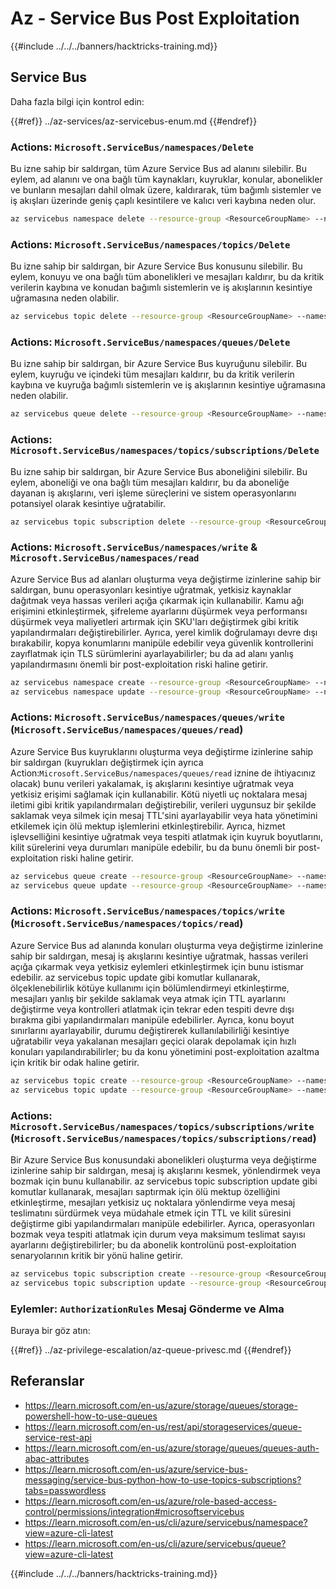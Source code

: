 # Az - Service Bus Post Exploitation

{{#include ../../../banners/hacktricks-training.md}}

## Service Bus

Daha fazla bilgi için kontrol edin:

{{#ref}}
../az-services/az-servicebus-enum.md
{{#endref}}

### Actions: `Microsoft.ServiceBus/namespaces/Delete`

Bu izne sahip bir saldırgan, tüm Azure Service Bus ad alanını silebilir. Bu eylem, ad alanını ve ona bağlı tüm kaynakları, kuyruklar, konular, abonelikler ve bunların mesajları dahil olmak üzere, kaldırarak, tüm bağımlı sistemler ve iş akışları üzerinde geniş çaplı kesintilere ve kalıcı veri kaybına neden olur.
```bash
az servicebus namespace delete --resource-group <ResourceGroupName> --name <NamespaceName>
```
### Actions: `Microsoft.ServiceBus/namespaces/topics/Delete`

Bu izne sahip bir saldırgan, bir Azure Service Bus konusunu silebilir. Bu eylem, konuyu ve ona bağlı tüm abonelikleri ve mesajları kaldırır, bu da kritik verilerin kaybına ve konudan bağımlı sistemlerin ve iş akışlarının kesintiye uğramasına neden olabilir.
```bash
az servicebus topic delete --resource-group <ResourceGroupName> --namespace-name <NamespaceName> --name <TopicName>
```
### Actions: `Microsoft.ServiceBus/namespaces/queues/Delete`

Bu izne sahip bir saldırgan, bir Azure Service Bus kuyruğunu silebilir. Bu eylem, kuyruğu ve içindeki tüm mesajları kaldırır, bu da kritik verilerin kaybına ve kuyruğa bağımlı sistemlerin ve iş akışlarının kesintiye uğramasına neden olabilir.
```bash
az servicebus queue delete --resource-group <ResourceGroupName> --namespace-name <NamespaceName> --name <QueueName>
```
### Actions: `Microsoft.ServiceBus/namespaces/topics/subscriptions/Delete`

Bu izne sahip bir saldırgan, bir Azure Service Bus aboneliğini silebilir. Bu eylem, aboneliği ve ona bağlı tüm mesajları kaldırır, bu da aboneliğe dayanan iş akışlarını, veri işleme süreçlerini ve sistem operasyonlarını potansiyel olarak kesintiye uğratabilir.
```bash
az servicebus topic subscription delete --resource-group <ResourceGroupName> --namespace-name <NamespaceName> --topic-name <TopicName> --name <SubscriptionName>
```
### Actions: `Microsoft.ServiceBus/namespaces/write` & `Microsoft.ServiceBus/namespaces/read`

Azure Service Bus ad alanları oluşturma veya değiştirme izinlerine sahip bir saldırgan, bunu operasyonları kesintiye uğratmak, yetkisiz kaynaklar dağıtmak veya hassas verileri açığa çıkarmak için kullanabilir. Kamu ağı erişimini etkinleştirmek, şifreleme ayarlarını düşürmek veya performansı düşürmek veya maliyetleri artırmak için SKU'ları değiştirmek gibi kritik yapılandırmaları değiştirebilirler. Ayrıca, yerel kimlik doğrulamayı devre dışı bırakabilir, kopya konumlarını manipüle edebilir veya güvenlik kontrollerini zayıflatmak için TLS sürümlerini ayarlayabilirler; bu da ad alanı yanlış yapılandırmasını önemli bir post-exploitation riski haline getirir.
```bash
az servicebus namespace create --resource-group <ResourceGroupName> --name <NamespaceName> --location <Location>
az servicebus namespace update --resource-group <ResourceGroupName> --name <NamespaceName> --tags <Key=Value>
```
### Actions: `Microsoft.ServiceBus/namespaces/queues/write` (`Microsoft.ServiceBus/namespaces/queues/read`)

Azure Service Bus kuyruklarını oluşturma veya değiştirme izinlerine sahip bir saldırgan (kuyrukları değiştirmek için ayrıca Action:`Microsoft.ServiceBus/namespaces/queues/read` iznine de ihtiyacınız olacak) bunu verileri yakalamak, iş akışlarını kesintiye uğratmak veya yetkisiz erişimi sağlamak için kullanabilir. Kötü niyetli uç noktalara mesaj iletimi gibi kritik yapılandırmaları değiştirebilir, verileri uygunsuz bir şekilde saklamak veya silmek için mesaj TTL'sini ayarlayabilir veya hata yönetimini etkilemek için ölü mektup işlemlerini etkinleştirebilir. Ayrıca, hizmet işlevselliğini kesintiye uğratmak veya tespiti atlatmak için kuyruk boyutlarını, kilit sürelerini veya durumları manipüle edebilir, bu da bunu önemli bir post-exploitation riski haline getirir.
```bash
az servicebus queue create --resource-group <ResourceGroupName> --namespace-name <NamespaceName> --name <QueueName>
az servicebus queue update --resource-group <ResourceGroupName> --namespace-name <NamespaceName> --name <QueueName>
```
### Actions: `Microsoft.ServiceBus/namespaces/topics/write` (`Microsoft.ServiceBus/namespaces/topics/read`)

Azure Service Bus ad alanında konuları oluşturma veya değiştirme izinlerine sahip bir saldırgan, mesaj iş akışlarını kesintiye uğratmak, hassas verileri açığa çıkarmak veya yetkisiz eylemleri etkinleştirmek için bunu istismar edebilir. az servicebus topic update gibi komutlar kullanarak, ölçeklenebilirlik kötüye kullanımı için bölümlendirmeyi etkinleştirme, mesajları yanlış bir şekilde saklamak veya atmak için TTL ayarlarını değiştirme veya kontrolleri atlatmak için tekrar eden tespiti devre dışı bırakma gibi yapılandırmaları manipüle edebilirler. Ayrıca, konu boyut sınırlarını ayarlayabilir, durumu değiştirerek kullanılabilirliği kesintiye uğratabilir veya yakalanan mesajları geçici olarak depolamak için hızlı konuları yapılandırabilirler; bu da konu yönetimini post-exploitation azaltma için kritik bir odak haline getirir.
```bash
az servicebus topic create --resource-group <ResourceGroupName> --namespace-name <NamespaceName> --name <TopicName>
az servicebus topic update --resource-group <ResourceGroupName> --namespace-name <NamespaceName> --name <TopicName>
```
### Actions: `Microsoft.ServiceBus/namespaces/topics/subscriptions/write` (`Microsoft.ServiceBus/namespaces/topics/subscriptions/read`)

Bir Azure Service Bus konusundaki abonelikleri oluşturma veya değiştirme izinlerine sahip bir saldırgan, mesaj iş akışlarını kesmek, yönlendirmek veya bozmak için bunu kullanabilir. az servicebus topic subscription update gibi komutlar kullanarak, mesajları saptırmak için ölü mektup özelliğini etkinleştirme, mesajları yetkisiz uç noktalara yönlendirme veya mesaj teslimatını sürdürmek veya müdahale etmek için TTL ve kilit süresini değiştirme gibi yapılandırmaları manipüle edebilirler. Ayrıca, operasyonları bozmak veya tespiti atlatmak için durum veya maksimum teslimat sayısı ayarlarını değiştirebilirler; bu da abonelik kontrolünü post-exploitation senaryolarının kritik bir yönü haline getirir.
```bash
az servicebus topic subscription create --resource-group <ResourceGroupName> --namespace-name <NamespaceName> --topic-name <TopicName> --name <SubscriptionName>
az servicebus topic subscription update --resource-group <ResourceGroupName> --namespace-name <NamespaceName> --topic-name <TopicName> --name <SubscriptionName>
```
### Eylemler: `AuthorizationRules` Mesaj Gönderme ve Alma

Buraya bir göz atın:

{{#ref}}
../az-privilege-escalation/az-queue-privesc.md
{{#endref}}

## Referanslar

- https://learn.microsoft.com/en-us/azure/storage/queues/storage-powershell-how-to-use-queues
- https://learn.microsoft.com/en-us/rest/api/storageservices/queue-service-rest-api
- https://learn.microsoft.com/en-us/azure/storage/queues/queues-auth-abac-attributes
- https://learn.microsoft.com/en-us/azure/service-bus-messaging/service-bus-python-how-to-use-topics-subscriptions?tabs=passwordless
- https://learn.microsoft.com/en-us/azure/role-based-access-control/permissions/integration#microsoftservicebus
- https://learn.microsoft.com/en-us/cli/azure/servicebus/namespace?view=azure-cli-latest
- https://learn.microsoft.com/en-us/cli/azure/servicebus/queue?view=azure-cli-latest

{{#include ../../../banners/hacktricks-training.md}}

